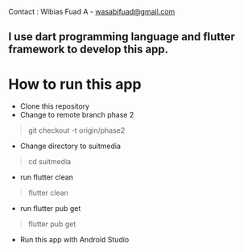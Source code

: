 Contact : Wibias Fuad A - wasabifuad@gmail.com

## I use dart programming language and flutter framework to develop this app.

# How to run this app

- Clone this repository
- Change to remote branch phase 2
> git checkout -t origin/phase2
- Change directory to suitmedia
> cd suitmedia
- run flutter clean
> flutter clean
- run flutter pub get
> flutter pub get
- Run this app with Android Studio